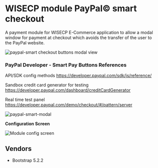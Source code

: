 # WISECP module PayPal&copy; smart checkout

A payment module for WISECP E-Commerce application to allow a modal window for payment at checkout which avoids the transfer of the user to the PayPal website.

![paypal-smart checkout buttons modal view](https://user-images.githubusercontent.com/42153624/201498800-2edcb1b2-0822-4314-993e-9f9df8d69107.png)

### PayPal Developer - Smart Pay Buttons References

API/SDK config methods https://developer.paypal.com/sdk/js/reference/

Sandbox credit card generator for testing
https://developer.paypal.com/dashboard/creditCardGenerator

Real time test panel
https://developer.paypal.com/demo/checkout/#/pattern/server

![paypal-smart-modal](https://user-images.githubusercontent.com/42153624/201499044-a3b2db01-ab32-4008-8ad3-4e67792d2e44.jpg)

**Configuration Screen**

![Module config screen](https://user-images.githubusercontent.com/42153624/201557493-f442ca23-ef0f-466b-85a9-a48009c9c7fd.jpg)

## Vendors
* Bootstrap 5.2.2
